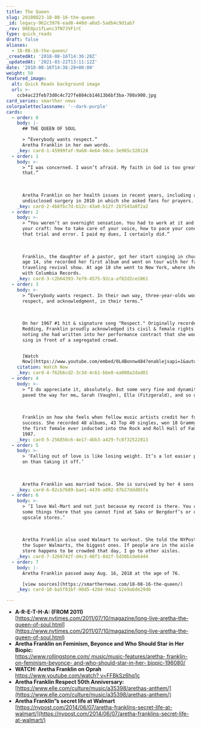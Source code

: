 ```yaml
---
title: The Queen
slug: 20180823-18-08-16-the-queen
_id: legacy-962c3978-ead8-440d-a0a5-5adb4c9d1ab7
_rev: O8E8pz1fLwnc3fN7JVF1rC
type: quick_reads
draft: false
aliases:
  - 18-08-16-the-queen/
_createdAt: '2018-08-16T14:36:28Z'
_updatedAt: '2021-03-22T13:11:12Z'
date: '2018-08-16T14:36:28+00:00'
weight: 50
featured_image:
  alt: Quick Reads background image
  url: >-
    ccb4ac23feb73d0c4c727fe884cb14613b6bf3ba-708x900.jpg
card_series: smarther news
colorpaletteclassname: '--dark-purple'
cards:
  - order: 0
    body: |-
      ## THE QUEEN OF SOUL

      > “Everybody wants respect.”  
      Aretha Franklin in her own words.
    _key: card-1-45999faf-9a68-4e64-b0ce-3e965c320128
  - order: 1
    body: >-
      > “I was concerned. I wasn’t afraid. My faith in God is too great for
      that.”  
        
        
        
      Aretha Franklin on her health issues in recent years, including an
      undisclosed surgery in 2010 in which she asked fans for prayers.
    _key: card-2-4b8fbc7d-b12c-43a6-b12f-2b7543a0f2a2
  - order: 2
    body: >-
      > “You weren’t an overnight sensation. You had to work at it and learn
      your craft: how to take care of your voice, how to pace your concerts, all
      that trial and error. I paid my dues, I certainly did.”  
        
        
        
      Franklin, the daughter of a pastor, got her start singing in church. By
      age 14, she recorded her first album and went on tour with her father's
      traveling revival show. At age 18 she went to New York, where she signed
      with Columbia Records.
    _key: card-3-c2b64393-7e79-4575-92ca-af82d2ce1061
  - order: 3
    body: >-
      > “Everybody wants respect. In their own way, three-year-olds would like
      respect, and acknowledgment, in their terms.”  
        
        
        
      On her 1967 #1 hit & signature song "Respect." Originally recorded by Otis
      Redding, Franklin proudly acknowledged its civil & female rights roots,
      noting she had written into her performance contract that she wouldn't
      sing in front of a segregated crowd.


      [Watch
      Now](https://www.youtube.com/embed/0L4Bonnw484?enablejsapi=1&autoplay=1&rel=0)
    citation: Watch Now
    _key: card-4-f62b6cd2-3c3d-4c61-bbe0-ea008a2dad01
  - order: 4
    body: >-
      > “I do appreciate it, absolutely. But some very fine and dynamite people
      paved the way for me… Sarah (Vaughn), Ella (Fitzgerald), and so on.”  
        
        
        
      Franklin on how she feels when fellow music artists credit her for their
      success. She recorded 48 albums, 43 Top 40 singles, won 18 Grammys & was
      the first female ever inducted into the Rock and Roll Hall of Fame in
      1987.
    _key: card-5-256856c6-4e17-4bb3-a429-fc8f32522813
  - order: 5
    body: >-
      > ‘Falling out of love is like losing weight. It’s a lot easier putting it
      on than taking it off.’  
        
        
        
      Aretha Franklin was married twice. She is survived by her 4 sons.
    _key: card-6-02cb7689-bae1-4439-a092-97b27ddd05fa
  - order: 6
    body: >-
      > ‘I love Wal-Mart and not just because my record is there. You can get
      some things there that you cannot find at Saks or Bergdorf’s or other
      upscale stores.’  
        
        
        
      Aretha Franklin also used Walmart to workout. She told the NYPost: I walk
      the Super Walmarts, the biggest ones. If people are in the aisle and the
      store happens to be crowded that day, I go to other aisles.
    _key: card-7-3268742f-d4c3-48f1-842f-5d30b1de6444
  - order: 7
    body: |-
      Aretha Franklin passed away Aug. 16, 2018 at the age of 76.

      [view sources](https://smarthernews.com/18-08-16-the-queen/)
    _key: card-10-ba5f81bf-98d5-4284-94a2-52e9a6de29d6

---
```

* **A-R-E-T-H-A: (FROM 2011)**  
[https://www.nytimes.com/2011/07/10/magazine/long-live-aretha-the-queen-of-soul.html](https://www.nytimes.com/2011/07/10/magazine/long-live-aretha-the-queen-of-soul.html)
* **Aretha Franklin on Feminism, Beyonce and Who Should Star in Her Biopic:**  
[https://www.rollingstone.com/ music/music-features/aretha- franklin-on-feminism-beyonce- and-who-should-star-in-her- biopic-196080/](https://www.rollingstone.com/music/music-features/aretha-franklin-on-feminism-beyonce-and-who-should-star-in-her-biopic-196080/)
* **WATCH: Aretha Franklin on Oprah**  
[https://www.youtube.com/watch? v=FFBkSz6hq1c](https://www.youtube.com/watch?v=FFBkSz6hq1c)
* **Aretha Franklin Respect 50th Anniversary:**  
[https://www.elle.com/culture/music/a35398/arethas-anthem/](https://www.elle.com/culture/music/a35398/arethas-anthem/)
* **Aretha Franklin”s secret life at Walmart**  
[https://nypost.com/2014/06/07/aretha-franklins-secret-life-at-walmart/](https://nypost.com/2014/06/07/aretha-franklins-secret-life-at-walmart/)
